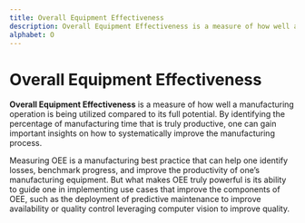 ```yaml
---
title: Overall Equipment Effectiveness
description: Overall Equipment Effectiveness is a measure of how well a manufacturing operation is being utilized compared to its full potential. By identifying the percentage of manufacturing time that is truly productive, one can gain important insights on how to systematically improve the manufacturing process.
alphabet: O
---
```


# Overall Equipment Effectiveness

**Overall Equipment Effectiveness** is a measure of how well a manufacturing operation is being utilized compared to its full potential. By identifying the percentage of manufacturing time that is truly productive, one can gain important insights on how to systematically improve the manufacturing process.

Measuring OEE is a manufacturing best practice that can help one identify losses, benchmark progress, and improve the productivity of one’s manufacturing equipment. But what makes OEE truly powerful is its ability to guide one in implementing use cases that improve the components of OEE, such as the deployment of predictive maintenance to improve availability or quality control leveraging computer vision to improve quality.
